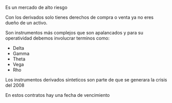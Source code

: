 Es un mercado de alto riesgo 

Con los derivados solo tienes derechos de compra o venta ya no eres dueño de un activo.

Son instrumentos más complejos que son apalancados y para su operatividad debemos involucrar terminos como:

* Delta
* Gamma
* Theta
* Vega
* Rho

Los instrumentos derivados sinteticos son parte de que se generara la crisis del 2008

En estos contratos hay una fecha de vencimiento